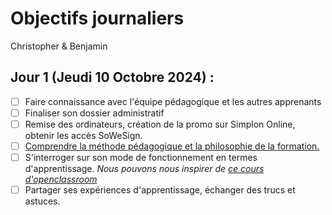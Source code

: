 # Objectifs journaliers

Christopher & Benjamin

## Jour 1 (Jeudi 10 Octobre 2024) :

- [ ] Faire connaissance avec l'équipe pédagogique et les autres apprenants
- [ ] Finaliser son dossier administratif
- [ ] Remise des ordinateurs, création de la promo sur Simplon Online, obtenir les accès SoWeSign.
- [ ] [Comprendre la méthode pédagogique et la philosophie de la formation.](https://simplonline.co/briefs/df8d41af-56a4-474c-81f6-27715303ea73)
- [ ] S'interroger sur son mode de fonctionnement en termes d'apprentissage. _Nous pouvons nous inspirer de [ce cours d'openclassroom](https://openclassrooms.com/fr/courses/4312781-apprenez-a-apprendre/4807461-explorez-vos-differentes-intelligences)_
- [ ] Partager ses expériences d'apprentissage, échanger des trucs et astuces.
